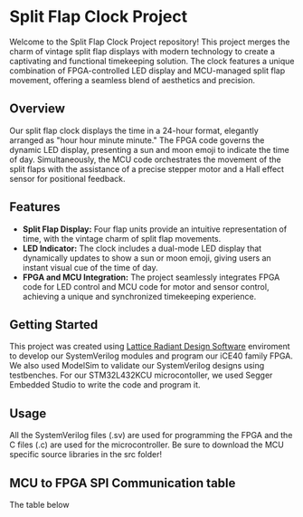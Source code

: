 # Split Flap Clock Project
Welcome to the Split Flap Clock Project repository! This project merges the charm of vintage split flap displays with modern technology to create a captivating and functional timekeeping solution. The clock features a unique combination of FPGA-controlled LED display and MCU-managed split flap movement, offering a seamless blend of aesthetics and precision.

## Overview
Our split flap clock displays the time in a 24-hour format, elegantly arranged as "hour hour minute minute." The FPGA code governs the dynamic LED display, presenting a sun and moon emoji to indicate the time of day. Simultaneously, the MCU code orchestrates the movement of the split flaps with the assistance of a precise stepper motor and a Hall effect sensor for positional feedback.

## Features
- **Split Flap Display:** Four flap units provide an intuitive representation of time, with the vintage charm of split flap movements.
- **LED Indicator:** The clock includes a dual-mode LED display that dynamically updates to show a sun or moon emoji, giving users an instant visual cue of the time of day.
- **FPGA and MCU Integration:** The project seamlessly integrates FPGA code for LED control and MCU code for motor and sensor control, achieving a unique and synchronized timekeeping experience.

## Getting Started
This project was created using [Lattice Radiant Design Software](https://www.latticesemi.com/LatticeRadiant?pr031521) enviroment to develop our SystemVerilog modules and program our iCE40 family FPGA. We also used ModelSim to validate our SystemVerilog designs using testbenches. For our STM32L432KCU microcontoller, we used Segger Embedded Studio to write the code and program it.

## Usage
All the SystemVerilog files (.sv) are used for programming the FPGA and the C files (.c) are used for the microcontroller. Be sure to download the MCU specific source libraries in the src folder!

## MCU to FPGA SPI Communication table
The table below 
 


